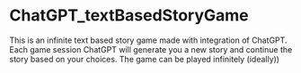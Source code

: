 # ChatGPT_textBasedStoryGame
This is an infinite text based story game made with integration of ChatGPT. Each game session ChatGPT will generate you a new story and continue the story based on your choices. The game can be played infinitely (ideally))
